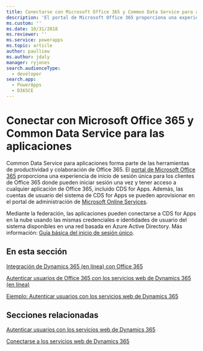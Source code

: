 ```yaml
---
title: Conectarse con Microsoft Office 365 y Common Data Service para aplicaciones (Common Data Service para aplicaciones) | Microsoft Docs
description: 'El portal de Microsoft Office 365 proporciona una experiencia de inicio de sesión único para los clientes de Office 365 donde pueden iniciar sesión una vez y tener acceso a cualquier aplicación de Office 365 , incluyendo Dynamics 365 (en línea).'
ms.custom: ''
ms.date: 10/31/2018
ms.reviewer: ''
ms.service: powerapps
ms.topic: article
author: paulliew
ms.author: jdaly
manager: ryjones
search.audienceType:
  - developer
search.app:
  - PowerApps
  - D365CE
---
```

# <a name="connect-with-microsoft-office-365-and-common-data-service-for-apps"></a>Conectar con Microsoft Office 365 y Common Data Service para las aplicaciones

Common Data Service para aplicaciones forma parte de las herramientas de productividad y colaboración de Office 365. El [portal de Microsoft Office 365](http://www.microsoft.com/office365) proporciona una experiencia de inicio de sesión única para los clientes de Office 365 donde pueden iniciar sesión una vez y tener acceso a cualquier aplicación de Office 365, incluido CDS for Apps. Además, las cuentas de usuario del sistema de CDS for Apps se pueden aprovisionar en el portal de administración de [Microsoft Online Services](http://portal.microsoftonline.com/).  
  
 Mediante la federación, las aplicaciones pueden conectarse a CDS for Apps en la nube usando las mismas credenciales e identidades de usuario del sistema disponibles en una red basada en Azure Active Directory. Más información: [Guía básica del inicio de sesión único](https://technet.microsoft.com/library/hh967643.aspx).  
  
## <a name="in-this-section"></a>En esta sección  
 [Integración de Dynamics 365 (en línea) con Office 365](online-integration-office-365.md)  
  
 [Autenticar usuarios de Office 365 con los servicios web de Dynamics 365 (en línea)](/dynamics365/customer-engagement/developer/authenticate-office-365-users-customer-engagement-web-services)  
  
 [Ejemplo: Autenticar usuarios con los servicios web de Dynamics 365](/dynamics365/customer-engagement/developer/sample-authenticate-users-web-services)  
  
## <a name="related-sections"></a>Secciones relacionadas  
 [Autenticar usuarios con los servicios web de Dynamics 365](/dynamics365/customer-engagement/developer/authenticate-users)  
  
 [Conectarse a los servicios web de Dynamics 365](/dynamics365/customer-engagement/developer/authenticate-office-365-users-customer-engagement-web-services)  
 